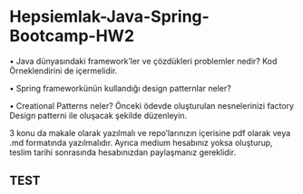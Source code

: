 # Hepsiemlak-Java-Spring-Bootcamp-HW2


• Java dünyasındaki framework’ler ve çözdükleri problemler nedir? Kod Örneklendirini de 
içermelidir. 

• Spring frameworkünün kullandığı design patternlar neler?

• Creational Patterns neler? Önceki ödevde oluşturulan nesnelerinizi factory Design patterni ile 
oluşacak şekilde düzenleyin.

3 konu da makale olarak yazılmalı ve repo’larınızın içerisine pdf olarak veya .md formatında 
yazılmalıdır. Ayrıca medium hesabınız yoksa oluşturup, teslim tarihi sonrasında hesabınızdan 
paylaşmanız gereklidir. 

## TEST